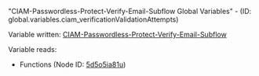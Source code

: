 "CIAM-Passwordless-Protect-Verify-Email-Subflow Global Variables" - (ID: global.variables.ciam_verificationValidationAttempts)

Variable written:
[CIAM-Passwordless-Protect-Verify-Email-Subflow](../index.md#Variables)

Variable reads:
* Functions (Node ID: [5d5o5ia81u](../nodes/5d5o5ia81u.md))
